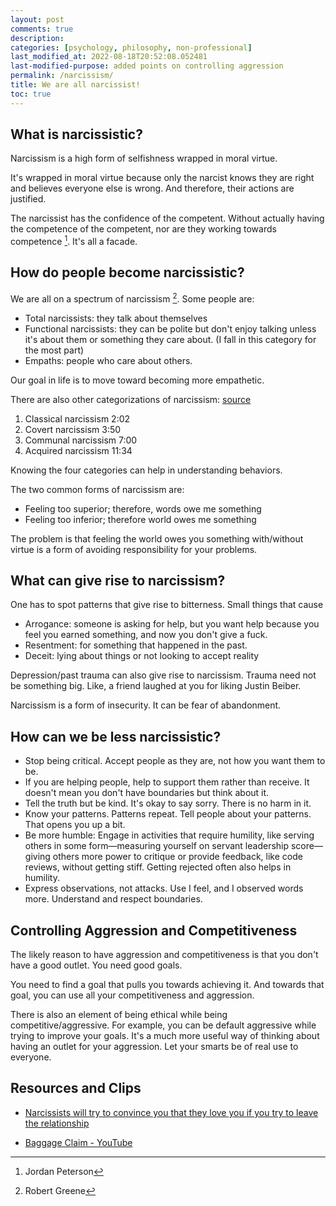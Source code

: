 ```yaml
---
layout: post
comments: true
description: 
categories: [psychology, philosophy, non-professional]
last_modified_at: 2022-08-18T20:52:08.052481
last-modified-purpose: added points on controlling aggression
permalink: /narcissism/
title: We are all narcissist!
toc: true
---
```


## What is narcissistic?

Narcissism is a high form of selfishness wrapped in moral virtue.

It's wrapped in moral virtue because only the narcist knows they are right and believes everyone else is wrong. And therefore, their actions are justified.

The narcissist has the confidence of the competent. Without actually having the competence of the competent, nor are they working towards competence [^2]. It's all a facade.

## How do people become narcissistic?

We are all on a spectrum of narcissism [^1]. Some people are:

- Total narcissists: they talk about themselves
- Functional narcissists: they can be polite but don't enjoy talking unless it's about them or something they care about. (I fall in this category for the most part)
- Empaths: people who care about others.

Our goal in life is to move toward becoming more empathetic.

There are also other categorizations of narcissism: [source](https://www.youtube.com/watch?v=_uJs0iGQN0M)

1. Classical narcissism 2:02
2. Covert narcissism 3:50
3. Communal narcissism 7:00
4. Acquired narcissism 11:34

Knowing the four categories can help in understanding behaviors.

The two common forms of narcissism are:

- Feeling too superior; therefore, words owe me something
- Feeling too inferior; therefore world owes me something

The problem is that feeling the world owes you something with/without virtue is a form of avoiding responsibility for your problems.

## What can give rise to narcissism?

One has to spot patterns that give rise to bitterness. Small things that cause

- Arrogance: someone is asking for help, but you want help because you feel you earned something, and now you don't give a fuck.
- Resentment: for something that happened in the past.
- Deceit: lying about things or not looking to accept reality

Depression/past trauma can also give rise to narcissism. Trauma need not be something big. Like, a friend laughed at you for liking Justin Beiber.

Narcissism is a form of insecurity. It can be fear of abandonment.

## How can we be less narcissistic?

- Stop being critical. Accept people as they are, not how you want them to be.
- If you are helping people, help to support them rather than receive. It doesn't mean you don't have boundaries but think about it.
- Tell the truth but be kind. It's okay to say sorry. There is no harm in it.
- Know your patterns. Patterns repeat. Tell people about your patterns. That opens you up a bit.
- Be more humble: Engage in activities that require humility, like serving others in some form—measuring yourself on servant leadership score—giving others more power to critique or provide feedback, like code reviews, without getting stiff. Getting rejected often also helps in humility.
- Express observations, not attacks. Use I feel, and I observed words more. Understand and respect boundaries.

## Controlling Aggression and Competitiveness

The likely reason to have aggression and competitiveness is that you don't have a good outlet. You need good goals.

You need to find a goal that pulls you towards achieving it. And towards that goal, you can use all your competitiveness and aggression.

There is also an element of being ethical while being competitive/aggressive. For example, you can be default aggressive while trying to improve your goals. It's a much more useful way of thinking about having an outlet for your aggression. Let your smarts be of real use to everyone.

## Resources and Clips

- [Narcissists will try to convince you that they love you if you try to leave the relationship](https://www.instagram.com/reel/CkWTAfwjK7V/?igshid=MDJmNzVkMjY%3D)

- [Baggage Claim - YouTube](https://www.youtube.com/c/BaggageClaim?app=desktop)

[^1]: Robert Greene
[^2]: Jordan Peterson

